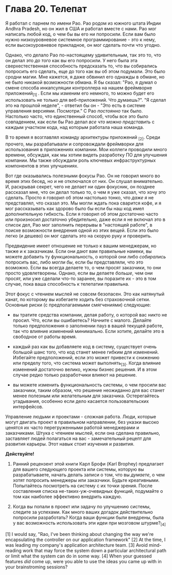 Глава 20. Телепат
=================
Я работал с парнем по имени Рао. Рао родом из южного штата Индии Andhra Pradesh, 
но он жил в США и работал вместе с нами. Рао мог написать любой код, о чем бы 
вы его ни попросили. Если вам было нужно низкоуровневое системное 
программирование - это к нему, если высокоуровневое прикладное, он мог сделать 
почти что угодно.

Однако, что делало Рао по-настоящему удивительным, так это то, что он делал это 
*до того* как вы его попросили. У него была эта сверхестественная способность 
предсказать то, что вы собирались попросить его сделать, еще до того как вы об 
этом подумали. Это было сродни магии. Мне кажется, я даже обвинил его однажды в 
обмане, но не было никакой возможности обмана. Я бы сказал: "Рао, я думал о 
смене способа инкапсуляции контроллера на нашем фреймворке приложений<sub>[1]
</sub>. Если мы изменим его немного, то можно будет его использовать не только 
для веб-приложений. Что думаешь?". "Я сделал это на прошлой неделе", - ответил 
бы он - "Это есть в системе управления версиями. Посмотри." С Рао *постоянно* 
так было. Настолько часто, что единственный способ, чтобы все это было 
совпадением, как если бы Рао делал *все что можно представить* с каждым 
участком кода, над которым работала наша команда.

В то время я возглавлял команду архитектуры приложений <sub>[2]</sub>. Среди 
прочего, мы разрабатывали и сопровождали фреймворки для использования в 
приложениях компании. Мои коллеги проводили много времени, обсуждая, как мы 
хотим видеть разработку ПО для улучшения компании. Мы также обсуждали роль 
ключевых инфраструктурных компонентов в этих улучшениях.

Вот где оказывались полезными фокусы Рао. Он не говорил много во время этих 
бесед, но и не отключался от них. Он слушал внимательно. И, раскрывая секрет, 
чего не делает ни один фокусник, он позднее рассказал мне, что он делал только 
то, о чем я уже сказал, что хочу это сделать. Просто я говорил об этом настолько
тонко, что *даже я* не представлял, что сказал это. Мы могли ждать пока сварится 
кофе, и я мог рассказывать как здорово было бы если бы наш код имел 
дополнительную гибкость. Если я говорил об этом достаточно часто или произносил 
достаточно убедительно, даже если я не включал это в список дел, Рао мог 
заполнить перерывы в "настоящей работе", в поиске возможности внедрения одной из 
этих вещей. Если это было легко (и дешево) он мог сделать это на скорую руку и 
проверить.

Предвидение имеет отношение не только к вашим менеджерам, но также и к 
заказчикам. Если они дают вам правильные намеки, вы можете добавить ту 
функциональность, о которой они либо *собирались* попросить вас, либо *могли бы*,
если бы представляли, что это возможно. Если вы всегда делаете то, о чем просят 
заказчики, то они просто удовлетворены. Однако, если вы делаете *больше*, чем 
они просят, или уже сделали что-то заранее, вы поразите их - это в том случае, 
пока ваша способность к телепатии правильна.

Этот фокус с чтением мыслей не совсем безопасен. Это как натянутый канат, по 
которому вы избегаете ходить без страховочной сетки. Основные риски (с 
предполагаемыми смягчениями) следующие:

   * вы тратите средства компании, делая работу, о которой вас никто не просил. 
   Что, если вы ошибаетесь? Начните с малого. Делайте только предположения о 
   заполнении пауз в вашей текущей работе, так что влияние изменений минимально. 
   Если хотите, делайте это в свободное от работы время.

   * каждый раз как вы добавляете код в систему, существует очень большой шанс 
   того, что код станет менее гибким для изменений. Избегайте предположений, 
   если это может привести к снижению или пределу того, что система может 
   выполнять<sub>[3]</sub>. Когда влияние изменений достаточно велико, нужны 
   бизнес решения. И в этом случае редко только разработчики влияют на решение.
   
   * вы можете изменить функциональность системы, о чем просили вас заказчики, 
   таким образом, что решение неожиданно для вас станет менее полезным или 
   желательным для заказчика. Остерегайтесь угадывания, особенно если дело 
   касается пользовательских интерфейсов.

Управление людьми и проектами - сложная работа. Люди, которые могут двигать проект
в правильном направлении, без указки высоко ценятся их часто перегруженными 
работой менеджерами и заказчиками. Штука с чтением мыслей, если она сделана 
правильно, заставляет людей полагаться на вас - замечательный рецепт для развития 
карьеры. Этот навык стоит изучения и развития.

**Действуйте!**

   1. Ранний рецензент этой книги Карл Брофи (Karl Brophey) предлагает для вашего 
   следующего проекта или системы, которую вы разрабатываете, начать делать записи 
   о том, что вы *думаете*, о чем хотят попросить менеджеры или заказчики. Будьте 
   креативными. Попытайтесь посмотреть на систему с их точки зрения. После 
   составления списка не-таких-уж-очевидных функций, подумайте о том как наиболее 
   эффективно внедрить каждую.
   
   2. Когда вы попали в проект или задачу по улучшению системы, следите за 
   успехами. Как много ваших догадок действительно попросили разработать? Когда 
   ваши функции были внедрены, была у вас возможность использовать эти идеи при 
   мозговом штурме?<sub>[4]</sub>

[1] I would say, "Rao, I've been thinking about changing the way we're 
encapsulating the controller on our application framework"
[2] At the time, I was leading my company's application architecture team.
[3] Avoid mind-reading work that may force the system down a particular 
architectural path or limit what the system can do in some way.
[4] When your guessed features <i>did</i> come up, were you able to use the ideas 
you came up with in your brainstroming sessions?
